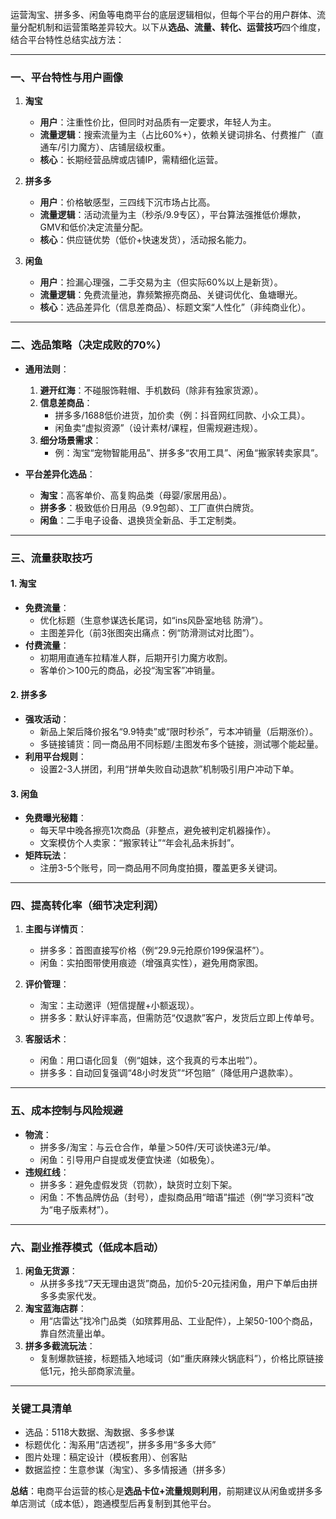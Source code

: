 运营淘宝、拼多多、闲鱼等电商平台的底层逻辑相似，但每个平台的用户群体、流量分配机制和运营策略差异较大。以下从**选品、流量、转化、运营技巧**四个维度，结合平台特性总结实战方法：

---

### **一、平台特性与用户画像**
1. **淘宝**  
   - **用户**：注重性价比，但同时对品质有一定要求，年轻人为主。  
   - **流量逻辑**：搜索流量为主（占比60%+），依赖关键词排名、付费推广（直通车/引力魔方）、店铺层级权重。  
   - **核心**：长期经营品牌或店铺IP，需精细化运营。

2. **拼多多**  
   - **用户**：价格敏感型，三四线下沉市场占比高。  
   - **流量逻辑**：活动流量为主（秒杀/9.9专区），平台算法强推低价爆款，GMV和低价决定流量分配。  
   - **核心**：供应链优势（低价+快速发货），活动报名能力。

3. **闲鱼**  
   - **用户**：捡漏心理强，二手交易为主（但实际60%以上是新货）。  
   - **流量逻辑**：免费流量池，靠频繁擦亮商品、关键词优化、鱼塘曝光。  
   - **核心**：选品差异化（信息差商品）、标题文案“人性化”（非纯商业化）。

---

### **二、选品策略（决定成败的70%）**
- **通用法则**：  
  1. **避开红海**：不碰服饰鞋帽、手机数码（除非有独家货源）。  
  2. **信息差商品**：  
     - 拼多多/1688低价进货，加价卖（例：抖音网红同款、小众工具）。  
     - 闲鱼卖“虚拟资源”（设计素材/课程，但需规避违规）。  
  3. **细分场景需求**：  
     - 例：淘宝“宠物智能用品”、拼多多“农用工具”、闲鱼“搬家转卖家具”。  

- **平台差异化选品**：  
  - **淘宝**：高客单价、高复购品类（母婴/家居用品）。  
  - **拼多多**：极致低价日用品（9.9包邮）、工厂直供白牌货。  
  - **闲鱼**：二手电子设备、退换货全新品、手工定制类。

---

### **三、流量获取技巧**
#### **1. 淘宝**  
   - **免费流量**：  
     - 优化标题（生意参谋选长尾词，如“ins风卧室地毯 防滑”）。  
     - 主图差异化（前3张图突出痛点：例“防滑测试对比图”）。  
   - **付费流量**：  
     - 初期用直通车拉精准人群，后期开引力魔方收割。  
     - 客单价＞100元的商品，必投“淘宝客”冲销量。  

#### **2. 拼多多**  
   - **强攻活动**：  
     - 新品上架后降价报名“9.9特卖”或“限时秒杀”，亏本冲销量（后期涨价）。  
     - 多链接铺货：同一商品用不同标题/主图发布多个链接，测试哪个能起量。  
   - **利用平台规则**：  
     - 设置2-3人拼团，利用“拼单失败自动退款”机制吸引用户冲动下单。  

#### **3. 闲鱼**  
   - **免费曝光秘籍**：  
     - 每天早中晚各擦亮1次商品（非整点，避免被判定机器操作）。  
     - 文案模仿个人卖家：“搬家转让”“年会礼品未拆封”。  
   - **矩阵玩法**：  
     - 注册3-5个账号，同一商品用不同角度拍摄，覆盖更多关键词。

---

### **四、提高转化率（细节决定利润）**
1. **主图与详情页**：  
   - 拼多多：首图直接写价格（例“29.9元抢原价199保温杯”）。  
   - 闲鱼：实拍图带使用痕迹（增强真实性），避免用商家图。  

2. **评价管理**：  
   - 淘宝：主动邀评（短信提醒+小额返现）。  
   - 拼多多：默认好评率高，但需防范“仅退款”客户，发货后立即上传单号。  

3. **客服话术**：  
   - 闲鱼：用口语化回复（例“姐妹，这个我真的亏本出啦”）。  
   - 拼多多：自动回复强调“48小时发货”“坏包赔”（降低用户退款率）。

---

### **五、成本控制与风险规避**
- **物流**：  
  - 拼多多/淘宝：与云仓合作，单量＞50件/天可谈快递3元/单。  
  - 闲鱼：引导用户自提或发便宜快递（如极兔）。  
- **违规红线**：  
  - 拼多多：避免虚假发货（罚款），缺货时立刻下架。  
  - 闲鱼：不售品牌仿品（封号），虚拟商品用“暗语”描述（例“学习资料”改为“电子版素材”）。  

---

### **六、副业推荐模式（低成本启动）**
1. **闲鱼无货源**：  
   - 从拼多多找“7天无理由退货”商品，加价5-20元挂闲鱼，用户下单后由拼多多卖家代发。  
2. **淘宝蓝海店群**：  
   - 用“店雷达”找冷门品类（如殡葬用品、工业配件），上架50-100个商品，靠自然流量出单。  
3. **拼多多截流玩法**：  
   - 复制爆款链接，标题插入地域词（如“重庆麻辣火锅底料”），价格比原链接低1元，抢头部商家流量。

---

### **关键工具清单**
- 选品：5118大数据、淘数据、多多参谋  
- 标题优化：淘系用“店透视”，拼多多用“多多大师”  
- 图片处理：稿定设计（模板套用）、创客贴  
- 数据监控：生意参谋（淘宝）、多多情报通（拼多多）  

**总结**：电商平台运营的核心是**选品卡位+流量规则利用**，前期建议从闲鱼或拼多多单店测试（成本低），跑通模型后再复制到其他平台。


